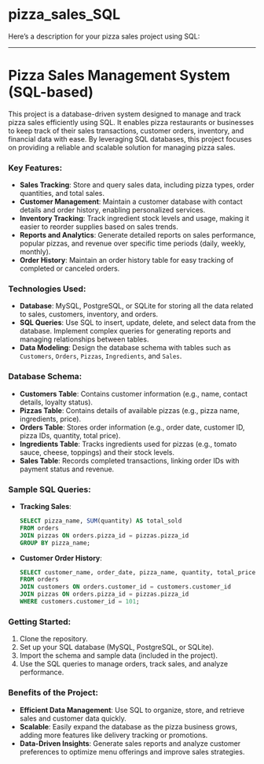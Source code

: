# pizza_sales_SQL
Here’s a description for your pizza sales project using SQL:

---

# Pizza Sales Management System (SQL-based)

This project is a database-driven system designed to manage and track pizza sales efficiently using SQL. It enables pizza restaurants or businesses to keep track of their sales transactions, customer orders, inventory, and financial data with ease. By leveraging SQL databases, this project focuses on providing a reliable and scalable solution for managing pizza sales.

### Key Features:
- **Sales Tracking**: Store and query sales data, including pizza types, order quantities, and total sales.
- **Customer Management**: Maintain a customer database with contact details and order history, enabling personalized services.
- **Inventory Tracking**: Track ingredient stock levels and usage, making it easier to reorder supplies based on sales trends.
- **Reports and Analytics**: Generate detailed reports on sales performance, popular pizzas, and revenue over specific time periods (daily, weekly, monthly).
- **Order History**: Maintain an order history table for easy tracking of completed or canceled orders.

### Technologies Used:
- **Database**: MySQL, PostgreSQL, or SQLite for storing all the data related to sales, customers, inventory, and orders.
- **SQL Queries**: Use SQL to insert, update, delete, and select data from the database. Implement complex queries for generating reports and managing relationships between tables.
- **Data Modeling**: Design the database schema with tables such as `Customers`, `Orders`, `Pizzas`, `Ingredients`, and `Sales`.

### Database Schema:
- **Customers Table**: Contains customer information (e.g., name, contact details, loyalty status).
- **Pizzas Table**: Contains details of available pizzas (e.g., pizza name, ingredients, price).
- **Orders Table**: Stores order information (e.g., order date, customer ID, pizza IDs, quantity, total price).
- **Ingredients Table**: Tracks ingredients used for pizzas (e.g., tomato sauce, cheese, toppings) and their stock levels.
- **Sales Table**: Records completed transactions, linking order IDs with payment status and revenue.

### Sample SQL Queries:
- **Tracking Sales**:
  ```sql
  SELECT pizza_name, SUM(quantity) AS total_sold
  FROM orders
  JOIN pizzas ON orders.pizza_id = pizzas.pizza_id
  GROUP BY pizza_name;
  ```
- **Customer Order History**:
  ```sql
  SELECT customer_name, order_date, pizza_name, quantity, total_price
  FROM orders
  JOIN customers ON orders.customer_id = customers.customer_id
  JOIN pizzas ON orders.pizza_id = pizzas.pizza_id
  WHERE customers.customer_id = 101;
  ```

### Getting Started:
1. Clone the repository.
2. Set up your SQL database (MySQL, PostgreSQL, or SQLite).
3. Import the schema and sample data (included in the project).
4. Use the SQL queries to manage orders, track sales, and analyze performance.

### Benefits of the Project:
- **Efficient Data Management**: Use SQL to organize, store, and retrieve sales and customer data quickly.
- **Scalable**: Easily expand the database as the pizza business grows, adding more features like delivery tracking or promotions.
- **Data-Driven Insights**: Generate sales reports and analyze customer preferences to optimize menu offerings and improve sales strategies.

